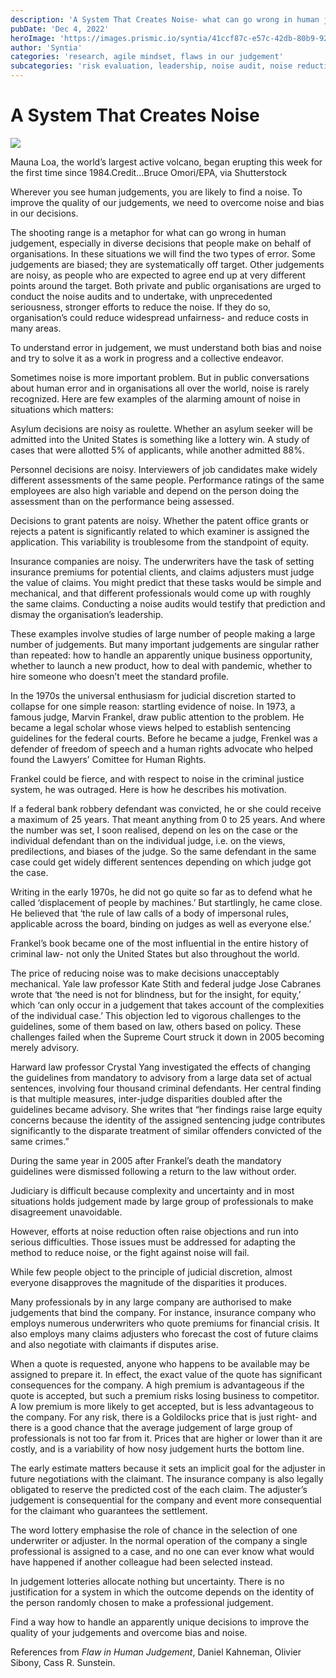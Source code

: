 ```yaml
---
description: 'A System That Creates Noise- what can go wrong in human judgement? '
pubDate: 'Dec 4, 2022'
heroImage: 'https://images.prismic.io/syntia/41ccf87c-e57c-42db-80b9-923667404ed6_00sci-maunaloa-1-d2c9-superjumbo.webp?auto=compress,format'
author: 'Syntia'
categories: 'research, agile mindset, flaws in our judgement'
subcategories: 'risk evaluation, leadership, noise audit, noise reduction, cost effectiveness'
---
```


# **A System That Creates Noise**

  
![](https://images.prismic.io/syntia/41ccf87c-e57c-42db-80b9-923667404ed6_00sci-maunaloa-1-d2c9-superjumbo.webp?auto=compress,format)

Mauna Loa, the world’s largest active volcano, began erupting this week for the first time since 1984.Credit…Bruce Omori/EPA, via Shutterstock

Wherever you see human judgements, you are likely to find a noise. To improve the quality of our judgements, we need to overcome noise and bias in our decisions.

The shooting range is a metaphor for what can go wrong in human judgement, especially in diverse decisions that people make on behalf of organisations. In these situations we will find the two types of error. Some judgements are biased; they are systematically off target. Other judgements are noisy, as people who are expected to agree end up at very different points around the target. Both private and public organisations are urged to conduct the noise audits and to undertake, with unprecedented seriousness, stronger efforts to reduce the noise. If they do so, organisation’s could reduce widespread unfairness- and reduce costs in many areas. 

To understand error in judgement, we must understand both bias and noise and try to solve it as a work in progress and a collective endeavor.

Sometimes noise is more important problem. But in public conversations about human error and in organisations all over the world, noise is rarely recognized. Here are few examples of the alarming amount of noise in situations which matters:

Asylum decisions are noisy as roulette. Whether an asylum seeker will be admitted into the United States is something like a lottery win. A study of cases that were allotted 5% of applicants, while another admitted 88%.

Personnel decisions are noisy. Interviewers of job candidates make widely different assessments of the same people. Performance ratings of the same employees are also high variable and depend on the person doing the assessment than on the performance being assessed.

Decisions to grant patents are noisy. Whether the patent office grants or rejects a patent is significantly related to which examiner is assigned the application. This variability is troublesome from the standpoint of equity.

Insurance companies are noisy. The underwriters have the task of setting insurance premiums for potential clients, and claims adjusters must judge the value of claims. You might predict that these tasks would be simple and mechanical, and that different professionals would come up with roughly the same claims. Conducting a noise audits would testify that prediction and dismay the organisation’s leadership.

These examples involve studies of large number of people making a large number of judgements. But many important judgements are singular rather than repeated: how to handle an apparently unique business opportunity, whether to launch a new product, how to deal with pandemic, whether to hire someone who doesn’t meet the standard profile. 

In the 1970s the universal enthusiasm for judicial discretion started to collapse for one simple reason: startling evidence of noise. In 1973, a famous judge, Marvin Frankel, draw public attention to the problem. He became a legal scholar whose views helped to establish sentencing guidelines for the federal courts. Before he became a judge, Frenkel was a defender of freedom of speech and a human rights advocate who helped found the Lawyers’ Comittee for Human Rights.

Frankel could be fierce, and with respect to noise in the criminal justice system, he was outraged. Here is how he describes his motivation.

If a federal bank robbery defendant was convicted, he or she could receive a maximum of 25 years. That meant anything from 0 to 25 years. And where the number was set, I soon realised, depend on les on the case or the individual defendant than on the individual judge, i.e. on the views, predilections, and biases of the judge. So the same defendant in the same case could get widely different sentences depending on which judge got the case.

Writing in the early 1970s, he did not go quite so far as to defend what he called ‘displacement of people by machines.’ But startlingly, he came close. He believed that ‘the rule of law calls of a body of impersonal rules, applicable across the board, binding on judges as well as everyone else.’

Frankel’s book became one of the most influential in the entire history of criminal law- not only the United States but also throughout the world.

The price of reducing noise was to make decisions unacceptably mechanical. Yale law professor Kate Stith and federal judge Jose Cabranes wrote that ‘the need is not for blindness, but for the insight, for equity,’ which ‘can only occur in a judgement that takes account of the complexities of the individual case.’ This objection led to vigorous challenges to the guidelines, some of them based on law, others based on policy. These challenges failed when the Supreme Court struck it down in 2005 becoming merely advisory. 

Harward law professor Crystal Yang investigated the effects of changing the guidelines from mandatory to advisory from a large data set of actual sentences, involving four thousand criminal defendants. Her central finding is that multiple measures, inter-judge disparities doubled after the guidelines became advisory. She writes that “her findings raise large equity concerns because the identity of the assigned sentencing judge contributes significantly to the disparate treatment of similar offenders convicted of the same crimes.”

During the same year in 2005 after Frankel’s death the mandatory guidelines were dismissed following a return to the law without order.

Judiciary is difficult because complexity and uncertainty and in most situations holds judgement made by large group of professionals to make disagreement unavoidable.

However, efforts at noise reduction often raise objections and run into serious difficulties. Those issues must be addressed for adapting the method to reduce noise, or the fight against noise will fail. 

While few people object to the principle of judicial discretion, almost everyone disapproves the magnitude of the disparities it produces. 

Many professionals by in any large company are authorised to make judgements that bind the company. For instance, insurance company who employs numerous underwriters who quote premiums for financial crisis. It also employs many claims adjusters who forecast the cost of future claims and also negotiate with claimants if disputes arise.

When a quote is requested, anyone who happens to be available may be assigned to prepare it. In effect, the exact value of the quote has significant consequences for the company. A high premium is advantageous if the quote is accepted, but such a premium risks losing business to competitor. A low premium is more likely to get accepted, but is less advantageous to the company. For any risk, there is a Goldilocks price that is just right- and there is a good chance that the average judgement of large group of professionals is not too far from it. Prices that are higher or lower than it are costly, and is a variability of how nosy judgement hurts the bottom line.

The early estimate matters because it sets an implicit goal for the adjuster in future negotiations with the claimant. The insurance company is also legally obligated to reserve the predicted cost of the each claim. The adjuster’s judgement is consequential for the company and event more consequential for the claimant who guarantees the settlement.

The word lottery emphasise the role of chance in the selection of one underwriter or adjuster. In the normal operation of the company a single professional is assigned to a case, and no one can ever know what would have happened if another colleague had been selected instead.

In judgement lotteries allocate nothing but uncertainty. There is no justification for a system in which the outcome depends on the identity of the person randomly chosen to make a professional judgement.

Find a way how to handle an apparently unique decisions to improve the quality of your judgements and overcome bias and noise.

References from _Flaw in Human Judgement_, Daniel Kahneman, Olivier Sibony, Cass R. Sunstein.